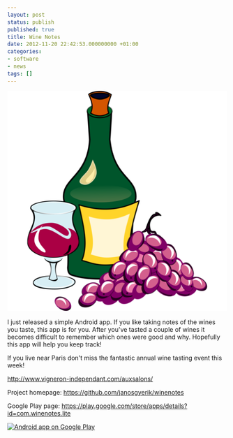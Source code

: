 ```yaml
---
layout: post
status: publish
published: true
title: Wine Notes
date: 2012-11-20 22:42:53.000000000 +01:00
categories:
- software
- news
tags: []
---
```

<span class="pull-right col-lg-2 col-md-2 col-sm-3"><a class="thumbnail" href="https://play.google.com/store/apps/details?id=com.winenotes.lite"><img alt="android" src="/assets/themes/images/apps/wine-notes.png" /></a></span>

I just released a simple Android app. If you like taking notes of the wines you taste, this app is for you. After you've tasted a couple of wines it becomes difficult to remember which ones were good and why. Hopefully this app will help you keep track!

If you live near Paris don't miss the fantastic annual wine tasting event this week!

http://www.vigneron-independant.com/auxsalons/

Project homepage: https://github.com/janosgyerik/winenotes

Google Play page: https://play.google.com/store/apps/details?id=com.winenotes.lite

<a href="http://play.google.com/store/apps/details?id=com.winenotes.lite"><img src="http://www.android.com/images/brand/android_app_on_play_logo_large.png" alt="Android app on Google Play" /></a>
